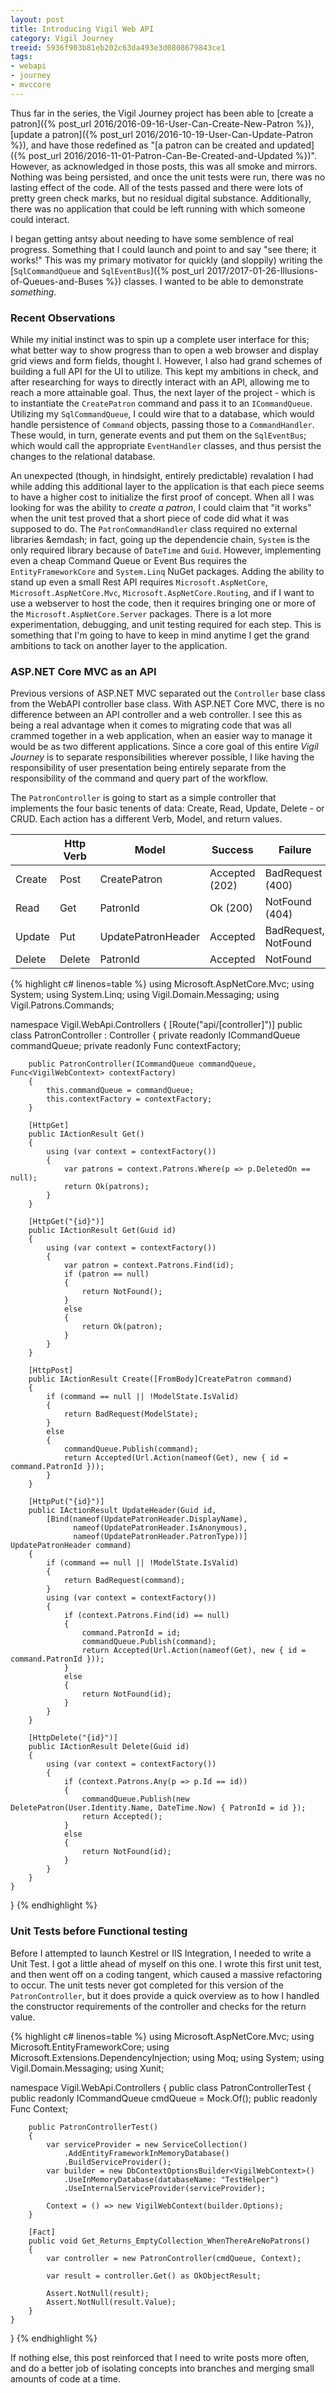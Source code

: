 ```yaml
---
layout: post
title: Introducing Vigil Web API
category: Vigil Journey
treeid: 5936f903b81eb202c63da493e3d0808679843ce1
tags:
- webapi
- journey
- mvccore
---
```


Thus far in the series, the Vigil Journey project has been able to [create a patron]({% post_url 2016/2016-09-16-User-Can-Create-New-Patron %}), [update a patron]({% post_url 2016/2016-10-19-User-Can-Update-Patron %}), and have those redefined as "[a patron can be created and updated]({% post_url 2016/2016-11-01-Patron-Can-Be-Created-and-Updated %})". However, as acknowledged in those posts, this was all smoke and mirrors. Nothing was being persisted, and once the unit tests were run, there was no lasting effect of the code. All of the tests passed and there were lots of pretty green check marks, but no residual digital substance. Additionally, there was no application that could be left running with which someone could interact.

I began getting antsy about needing to have some semblence of real progress. Something that I could launch and point to and say "see there; it works!" This was my primary motivator for quickly (and sloppily) writing the [`SqlCommandQueue` and `SqlEventBus`]({% post_url 2017/2017-01-26-Illusions-of-Queues-and-Buses %}) classes. I wanted to be able to demonstrate _something_.

### Recent Observations

While my initial instinct was to spin up a complete user interface for this; what better way to show progress than to open a web browser and display grid views and form fields, thought I. However, I also had grand schemes of building a full API for the UI to utilize. This kept my ambitions in check, and after researching for ways to directly interact with an API, allowing me to reach a more attainable goal. Thus, the next  layer of the project - which is to instantiate the `CreatePatron` command and pass it to an `ICommandQueue`. Utilizing my `SqlCommandQueue`, I could wire that to a database, which would handle persistence of `Command` objects, passing those to a `CommandHandler`. These would, in turn, generate events and put them on the `SqlEventBus`; which would call the appropriate `EventHandler` classes, and thus persist the changes to the relational database.

An unexpected (though, in hindsight, entirely predictable) revalation I had while adding this additional layer to the application is that each piece seems to have a higher cost to initialize the first proof of concept. When all I was looking for was the ability to _create a patron_, I could claim that "it works" when the unit test proved that a short piece of code did what it was supposed to do. The `PatronCommandHandler` class required no external libraries &emdash; in fact, going up the dependencie chain, `System` is the only required library because of `DateTime` and `Guid`. However, implementing even a cheap Command Queue or Event Bus requires the `EntityFrameworkCore` and `System.Linq` NuGet packages. Adding the ability to stand up even a small Rest API requires `Microsoft.AspNetCore`, `Microsoft.AspNetCore.Mvc`, `Microsoft.AspNetCore.Routing`, and if I want to use a webserver to host the code, then it requires bringing one or more of the `Microsoft.AspNetCore.Server` packages. There is a lot more experimentation, debugging, and unit testing required for each step. This is something that I'm going to have to keep in mind anytime I get the grand ambitions to tack on another layer to the application.

### ASP.NET Core MVC as an API

Previous versions of ASP.NET MVC separated out the `Controller` base class from the WebAPI controller base class. With ASP.NET Core MVC, there is no difference between an API controller and a web controller. I see this as being a real advantage when it comes to migrating code that was all crammed together in a web application, when an easier way to manage it would be as two different applications. Since a core goal of this entire _Vigil Journey_ is to separate responsibilities wherever possible, I like having the responsibility of user presentation being entirely separate from the responsibility of the command and query part of the workflow.

The `PatronController` is going to start as a simple controller that implements the four basic tenents of data: Create, Read, Update, Delete - or CRUD. Each action has a different Verb, Model, and return values.

|        | Http Verb | Model              | Success        | Failure              |
|--------|-----------|--------------------|----------------|----------------------|
| Create | Post      | CreatePatron       | Accepted (202) | BadRequest (400)     |
| Read   | Get       | PatronId           | Ok (200)       | NotFound (404)       |
| Update | Put       | UpdatePatronHeader | Accepted       | BadRequest, NotFound |
| Delete | Delete    | PatronId           | Accepted       | NotFound             |

{% highlight c# linenos=table %}
using Microsoft.AspNetCore.Mvc;
using System;
using System.Linq;
using Vigil.Domain.Messaging;
using Vigil.Patrons.Commands;

namespace Vigil.WebApi.Controllers
{
    [Route("api/[controller]")]
    public class PatronController : Controller
    {
        private readonly ICommandQueue commandQueue;
        private readonly Func<VigilWebContext> contextFactory;

        public PatronController(ICommandQueue commandQueue, Func<VigilWebContext> contextFactory)
        {
            this.commandQueue = commandQueue;
            this.contextFactory = contextFactory;
        }

        [HttpGet]
        public IActionResult Get()
        {
            using (var context = contextFactory())
            {
                var patrons = context.Patrons.Where(p => p.DeletedOn == null);
                return Ok(patrons);
            }
        }

        [HttpGet("{id}")]
        public IActionResult Get(Guid id)
        {
            using (var context = contextFactory())
            {
                var patron = context.Patrons.Find(id);
                if (patron == null)
                {
                    return NotFound();
                }
                else
                {
                    return Ok(patron);
                }
            }
        }

        [HttpPost]
        public IActionResult Create([FromBody]CreatePatron command)
        {
            if (command == null || !ModelState.IsValid)
            {
                return BadRequest(ModelState);
            }
            else
            {
                commandQueue.Publish(command);
                return Accepted(Url.Action(nameof(Get), new { id = command.PatronId }));
            }
        }

        [HttpPut("{id}")]
        public IActionResult UpdateHeader(Guid id,
            [Bind(nameof(UpdatePatronHeader.DisplayName),
                  nameof(UpdatePatronHeader.IsAnonymous),
                  nameof(UpdatePatronHeader.PatronType))] UpdatePatronHeader command)
        {
            if (command == null || !ModelState.IsValid)
            {
                return BadRequest(command);
            }
            using (var context = contextFactory())
            {
                if (context.Patrons.Find(id) == null)
                {
                    command.PatronId = id;
                    commandQueue.Publish(command);
                    return Accepted(Url.Action(nameof(Get), new { id = command.PatronId }));
                }
                else
                {
                    return NotFound(id);
                }
            }
        }

        [HttpDelete("{id}")]
        public IActionResult Delete(Guid id)
        {
            using (var context = contextFactory())
            {
                if (context.Patrons.Any(p => p.Id == id))
                {
                    commandQueue.Publish(new DeletePatron(User.Identity.Name, DateTime.Now) { PatronId = id });
                    return Accepted();
                }
                else
                {
                    return NotFound(id);
                }
            }
        }
    }
}
{% endhighlight %}

### Unit Tests before Functional testing

Before I attempted to launch Kestrel or IIS Integration, I needed to write a Unit Test. I got a little ahead of myself on this one. I wrote this first unit test, and then went off on a coding tangent, which caused a massive refactoring to occur. The unit tests never got completed for this version of the `PatronController`, but it does provide a quick overview as to how I handled the constructor requirements of the controller and checks for the return value.

{% highlight c# linenos=table %}
using Microsoft.AspNetCore.Mvc;
using Microsoft.EntityFrameworkCore;
using Microsoft.Extensions.DependencyInjection;
using Moq;
using System;
using Vigil.Domain.Messaging;
using Xunit;

namespace Vigil.WebApi.Controllers
{
    public class PatronControllerTest
    {
        public readonly ICommandQueue cmdQueue = Mock.Of<ICommandQueue>();
        public readonly Func<VigilWebContext> Context;

        public PatronControllerTest()
        {
            var serviceProvider = new ServiceCollection()
                .AddEntityFrameworkInMemoryDatabase()
                .BuildServiceProvider();
            var builder = new DbContextOptionsBuilder<VigilWebContext>()
                .UseInMemoryDatabase(databaseName: "TestHelper")
                .UseInternalServiceProvider(serviceProvider);

            Context = () => new VigilWebContext(builder.Options);
        }

        [Fact]
        public void Get_Returns_EmptyCollection_WhenThereAreNoPatrons()
        {
            var controller = new PatronController(cmdQueue, Context);

            var result = controller.Get() as OkObjectResult;

            Assert.NotNull(result);
            Assert.NotNull(result.Value);
        }
    }
}
{% endhighlight %}

If nothing else, this post reinforced that I need to write posts more often, and do a better job of isolating concepts into branches and merging small amounts of code at a time.